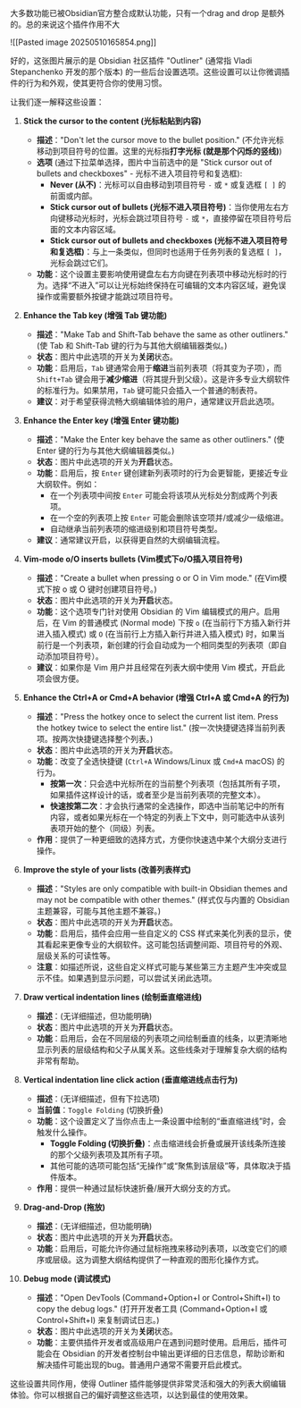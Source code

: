 大多数功能已被Obsidian官方整合成默认功能，只有一个drag and drop 是额外的。总的来说这个插件作用不大

![[Pasted image 20250510165854.png]]

好的，这张图片展示的是 Obsidian 社区插件 "Outliner" (通常指 Vladi Stepanchenko 开发的那个版本) 的一些后台设置选项。这些设置可以让你微调插件的行为和外观，使其更符合你的使用习惯。

让我们逐一解释这些设置：

1. **Stick the cursor to the content (光标粘贴到内容)**
    
    - **描述**："Don't let the cursor move to the bullet position." (不允许光标移动到项目符号的位置。这里的光标指**打字光标 (就是那个闪烁的竖线)**)
    - **选项** (通过下拉菜单选择，图片中当前选中的是 "Stick cursor out of bullets and checkboxes" - 光标不进入项目符号和复选框):
        - **Never (从不)**：光标可以自由移动到项目符号 `-` 或 `*` 或复选框 `[ ]` 的前面或内部。
        - **Stick cursor out of bullets (光标不进入项目符号)**：当你使用左右方向键移动光标时，光标会跳过项目符号 `-` 或 `*`，直接停留在项目符号后面的文本内容区域。
        - **Stick cursor out of bullets and checkboxes (光标不进入项目符号和复选框)**：与上一条类似，但同时也适用于任务列表的复选框 `[ ]`，光标会跳过它们。
    - **功能**：这个设置主要影响使用键盘左右方向键在列表项中移动光标时的行为。选择“不进入”可以让光标始终保持在可编辑的文本内容区域，避免误操作或需要额外按键才能跳过项目符号。
2. **Enhance the Tab key (增强 Tab 键功能)**
    
    - **描述**："Make Tab and Shift-Tab behave the same as other outliners." (使 Tab 和 Shift-Tab 键的行为与其他大纲编辑器类似。)
    - **状态**：图片中此选项的开关为**关闭**状态。
    - **功能**：启用后，`Tab` 键通常会用于**缩进**当前列表项（将其变为子项），而 `Shift+Tab` 键会用于**减少缩进**（将其提升到父级）。这是许多专业大纲软件的标准行为。如果禁用，`Tab` 键可能只会插入一个普通的制表符。
    - **建议**：对于希望获得流畅大纲编辑体验的用户，通常建议开启此选项。
3. **Enhance the Enter key (增强 Enter 键功能)**
    
    - **描述**："Make the Enter key behave the same as other outliners." (使 Enter 键的行为与其他大纲编辑器类似。)
    - **状态**：图片中此选项的开关为**开启**状态。
    - **功能**：启用后，按 `Enter` 键创建新列表项时的行为会更智能，更接近专业大纲软件。例如：
        - 在一个列表项中间按 `Enter` 可能会将该项从光标处分割成两个列表项。
        - 在一个空的列表项上按 `Enter` 可能会删除该空项并/或减少一级缩进。
        - 自动继承当前列表项的缩进级别和项目符号类型。
    - **建议**：通常建议开启，以获得更自然的大纲编辑流程。
4. **Vim-mode o/O inserts bullets (Vim模式下o/O插入项目符号)**
    
    - **描述**："Create a bullet when pressing o or O in Vim mode." (在Vim模式下按 o 或 O 键时创建项目符号。)
    - **状态**：图片中此选项的开关为**开启**状态。
    - **功能**：这个选项专门针对使用 Obsidian 的 Vim 编辑模式的用户。启用后，在 Vim 的普通模式 (Normal mode) 下按 `o` (在当前行下方插入新行并进入插入模式) 或 `O` (在当前行上方插入新行并进入插入模式) 时，如果当前行是一个列表项，新创建的行会自动成为一个相同类型的列表项（即自动添加项目符号）。
    - **建议**：如果你是 Vim 用户并且经常在列表大纲中使用 Vim 模式，开启此项会很方便。
5. **Enhance the Ctrl+A or Cmd+A behavior (增强 Ctrl+A 或 Cmd+A 的行为)**
    
    - **描述**："Press the hotkey once to select the current list item. Press the hotkey twice to select the entire list." (按一次快捷键选择当前列表项。按两次快捷键选择整个列表。)
    - **状态**：图片中此选项的开关为**开启**状态。
    - **功能**：改变了全选快捷键 (`Ctrl+A` Windows/Linux 或 `Cmd+A` macOS) 的行为。
        - **按第一次**：只会选中光标所在的当前整个列表项（包括其所有子项，如果插件这样设计的话，或者至少是当前列表项的完整文本）。
        - **快速按第二次**：才会执行通常的全选操作，即选中当前笔记中的所有内容，或者如果光标在一个特定的列表上下文中，则可能选中从该列表项开始的整个（同级）列表。
    - **作用**：提供了一种更细致的选择方式，方便你快速选中某个大纲分支进行操作。
6. **Improve the style of your lists (改善列表样式)**
    
    - **描述**："Styles are only compatible with built-in Obsidian themes and may not be compatible with other themes." (样式仅与内置的 Obsidian 主题兼容，可能与其他主题不兼容。)
    - **状态**：图片中此选项的开关为**开启**状态。
    - **功能**：启用后，插件会应用一些自定义的 CSS 样式来美化列表的显示，使其看起来更像专业的大纲软件。这可能包括调整间距、项目符号的外观、层级关系的可读性等。
    - **注意**：如描述所说，这些自定义样式可能与某些第三方主题产生冲突或显示不佳。如果遇到显示问题，可以尝试关闭此选项。
7. **Draw vertical indentation lines (绘制垂直缩进线)**
    
    - **描述**：(无详细描述，但功能明确)
    - **状态**：图片中此选项的开关为**开启**状态。
    - **功能**：启用后，会在不同层级的列表项之间绘制垂直的线条，以更清晰地显示列表的层级结构和父子从属关系。这些线条对于理解复杂大纲的结构非常有帮助。
8. **Vertical indentation line click action (垂直缩进线点击行为)**
    
    - **描述**：(无详细描述，但有下拉选项)
    - **当前值**：`Toggle Folding` (切换折叠)
    - **功能**：这个设置定义了当你点击上一条设置中绘制的“垂直缩进线”时，会触发什么操作。
        - **Toggle Folding (切换折叠)**：点击缩进线会折叠或展开该线条所连接的那个父级列表项及其所有子项。
        - 其他可能的选项可能包括“无操作”或“聚焦到该层级”等，具体取决于插件版本。
    - **作用**：提供一种通过鼠标快速折叠/展开大纲分支的方式。
9. **Drag-and-Drop (拖放)**
    
    - **描述**：(无详细描述，但功能明确)
    - **状态**：图片中此选项的开关为**开启**状态。
    - **功能**：启用后，可能允许你通过鼠标拖拽来移动列表项，以改变它们的顺序或层级。这为调整大纲结构提供了一种直观的图形化操作方式。
10. **Debug mode (调试模式)**
    
    - **描述**："Open DevTools (Command+Option+I or Control+Shift+I) to copy the debug logs." (打开开发者工具 (Command+Option+I 或 Control+Shift+I) 来复制调试日志。)
    - **状态**：图片中此选项的开关为**关闭**状态。
    - **功能**：主要供插件开发者或高级用户在遇到问题时使用。启用后，插件可能会在 Obsidian 的开发者控制台中输出更详细的日志信息，帮助诊断和解决插件可能出现的bug。普通用户通常不需要开启此模式。

这些设置共同作用，使得 Outliner 插件能够提供非常灵活和强大的列表大纲编辑体验。你可以根据自己的偏好调整这些选项，以达到最佳的使用效果。